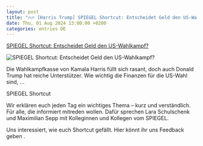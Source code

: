 ```yaml
---
layout: post
title: "🔥🔥 [Harris Trump] SPIEGEL Shortcut: Entscheidet Geld den US-Wahlkampf?"
date: Thu, 01 Aug 2024 13:00:00 +0200
categories: entries DE
---
```

[SPIEGEL Shortcut: Entscheidet Geld den US-Wahlkampf?](https://www.spiegel.de/politik/usa-warum-kamala-harris-und-donald-trump-auf-hohe-spenden-angewiesen-sind-a-a4cf4035-9e9f-48dc-a7aa-6c341d8fc40f)

![SPIEGEL Shortcut: Entscheidet Geld den US-Wahlkampf?](https://cdn.prod.www.spiegel.de/images/c685173a-863b-44e9-8a12-24f7d3d99c3f_w1200_r1.778_fpx49_fpy45.jpg)

Die Wahlkampfkasse von Kamala Harris füllt sich rasant, doch auch Donald Trump hat reiche Unterstützer. Wie wichtig die Finanzen für die US-Wahl sind, ...

SPIEGEL Shortcut

Wir erklären euch jeden Tag ein wichtiges Thema – kurz und verständlich. Für alle, die informiert mitreden wollen. Dafür sprechen Lara Schulschenk und Maximilian Sepp mit Kolleginnen und Kollegen vom SPIEGEL.

Uns interessiert, wie euch Shortcut gefällt. Hier könnt ihr uns Feedback geben .

